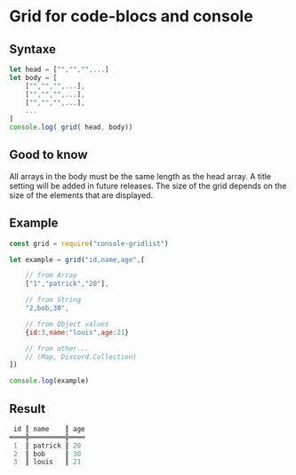 # Grid for code-blocs and console

## Syntaxe

```js
let head = ["","","",...]
let body = [
	["","","",...],
	["","","",...],
	["","","",...],
	...
]
console.log( grid( head, body))
```

## Good to know

All arrays in the body must be the same length as the head array. A title setting will be added in future releases. The size of the grid depends on the size of the elements that are displayed.

## Example

```js
const grid = require("console-gridlist")

let example = grid("id,name,age",[

	// from Array
	["1","patrick","20"],

	// from String
	"2,bob,30",

	// from Object values
	{id:3,name:"louis",age:21}

	// from other... 
	// (Map, Discord.Collection)
])

console.log(example)
```

## Result

```rust
 id ║ name    ║ age
════╬═════════╬════
 1  ║ patrick ║ 20
 2  ║ bob     ║ 30
 3  ║ louis   ║ 21
```